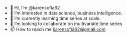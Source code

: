- 👋 Hi, I’m @karensofia62
- 👀 I’m interested in data science, business intelligence.
- 🌱 I’m currently learning time series at scale.
- 💞️ I’m looking to collaborate on multivariate time series
- 📫 How to reach me karensofia62@gmail.com

<!---
karensofia62/karensofia62 is a ✨ special ✨ repository because its `README.md` (this file) appears on your GitHub profile.
You can click the Preview link to take a look at your changes.
--->
